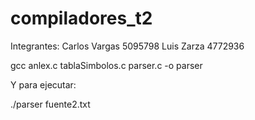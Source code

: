 # compiladores_t2

Integrantes: Carlos Vargas 5095798  Luis Zarza 4772936

gcc anlex.c tablaSimbolos.c parser.c -o parser

Y para ejecutar:

./parser fuente2.txt
